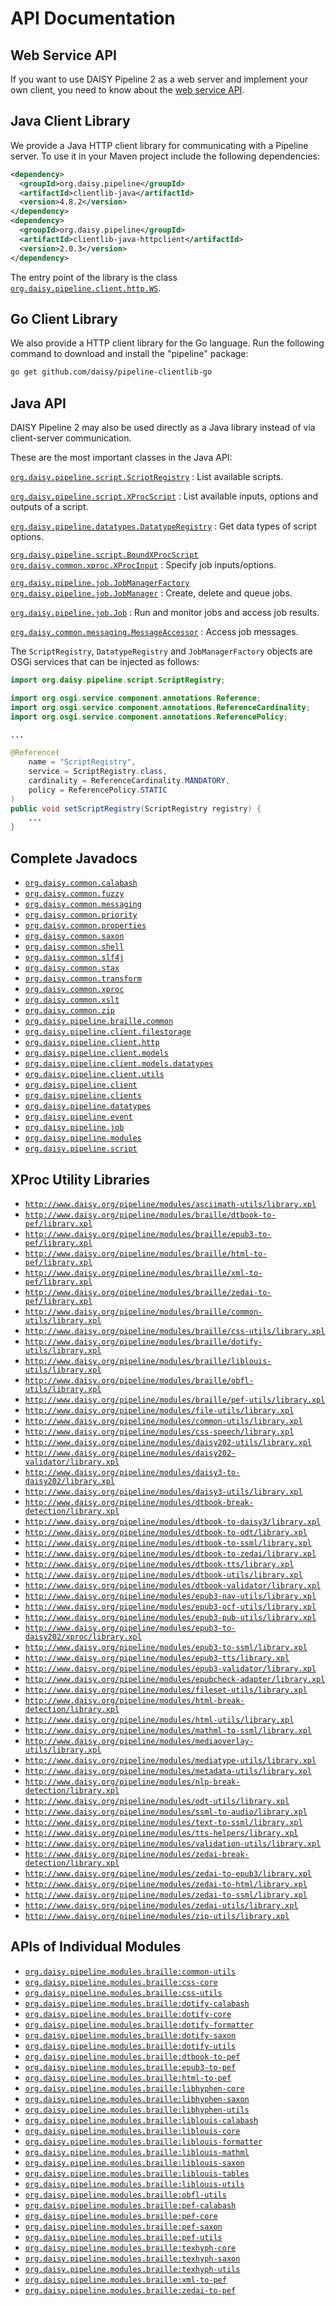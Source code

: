 # API Documentation

## Web Service API

If you want to use DAISY Pipeline 2 as a web server and implement your
own client, you need to know about the [web service API](WebServiceAPI).

## Java Client Library

We provide a Java HTTP client library for communicating with a
Pipeline server. To use it in your Maven project include the following
dependencies:

~~~xml
<dependency>
  <groupId>org.daisy.pipeline</groupId>
  <artifactId>clientlib-java</artifactId>
  <version>4.8.2</version>
</dependency>
<dependency>
  <groupId>org.daisy.pipeline</groupId>
  <artifactId>clientlib-java-httpclient</artifactId>
  <version>2.0.3</version>
</dependency>
~~~
  
The entry point of the library is the class
[`org.daisy.pipeline.client.http.WS`](http://daisy.github.io/pipeline/api/org/daisy/pipeline/client/http/WS.html).

## Go Client Library

We also provide a HTTP client library for the Go language. Run the
following command to download and install the "pipeline" package:

~~~sh
go get github.com/daisy/pipeline-clientlib-go
~~~

## Java API

DAISY Pipeline 2 may also be used directly as a Java library instead
of via client-server communication.

These are the most important classes in the Java API:

[`org.daisy.pipeline.script.ScriptRegistry`](http://daisy.github.io/pipeline/api/org/daisy/pipeline/script/ScriptRegistry.html)
: List available scripts.

[`org.daisy.pipeline.script.XProcScript`](http://daisy.github.io/pipeline/api/org/daisy/pipeline/script/XProcScript.html)
: List available inputs, options and outputs of a script.

[`org.daisy.pipeline.datatypes.DatatypeRegistry`](http://daisy.github.io/pipeline/api/org/daisy/pipeline/datatypes/DatatypeRegistry.html)
: Get data types of script options.

[`org.daisy.pipeline.script.BoundXProcScript`](http://daisy.github.io/pipeline/api/org/daisy/pipeline/script/BoundXProcScript.html)
[`org.daisy.common.xproc.XProcInput`](http://daisy.github.io/pipeline/api/org/daisy/common/xproc/XProcInput.html)
: Specify job inputs/options.

[`org.daisy.pipeline.job.JobManagerFactory`](http://daisy.github.io/pipeline/api/org/daisy/pipeline/job/JobManagerFactory.html)
[`org.daisy.pipeline.job.JobManager`](http://daisy.github.io/pipeline/api/org/daisy/pipeline/job/JobManager.html)
: Create, delete and queue jobs.

[`org.daisy.pipeline.job.Job`](http://daisy.github.io/pipeline/api/org/daisy/pipeline/job/Job.html)
: Run and monitor jobs and access job results.

[`org.daisy.common.messaging.MessageAccessor`](http://daisy.github.io/pipeline/api/org/daisy/common/messaging/MessageAccessor.html)
: Access job messages.

<!--
FIXME: should not be in API but is currently needed to create a JobManager
[`org.daisy.pipeline.clients.ClientStorage`](http://daisy.github.io/pipeline/api/org/daisy/pipeline/clients/ClientStorage.html)
: Create, delete and access clients.
-->

The `ScriptRegistry`, `DatatypeRegistry` and `JobManagerFactory`
objects are OSGi services that can be injected as follows:

~~~java
import org.daisy.pipeline.script.ScriptRegistry;

import org.osgi.service.component.annotations.Reference;
import org.osgi.service.component.annotations.ReferenceCardinality;
import org.osgi.service.component.annotations.ReferencePolicy;

...

@Reference(
    name = "ScriptRegistry",
    service = ScriptRegistry.class,
    cardinality = ReferenceCardinality.MANDATORY,
    policy = ReferencePolicy.STATIC
)
public void setScriptRegistry(ScriptRegistry registry) {
    ...
}
~~~

## Complete Javadocs

<!--
FIXME: add short description for every package
-->

- [`org.daisy.common.calabash`](http://daisy.github.io/pipeline/api/org/daisy/common/calabash/package-summary.html)
- [`org.daisy.common.fuzzy`](http://daisy.github.io/pipeline/api/org/daisy/common/fuzzy/package-summary.html)
- [`org.daisy.common.messaging`](http://daisy.github.io/pipeline/api/org/daisy/common/messaging/package-summary.html)
- [`org.daisy.common.priority`](http://daisy.github.io/pipeline/api/org/daisy/common/priority/package-summary.html)
- [`org.daisy.common.properties`](http://daisy.github.io/pipeline/api/org/daisy/common/properties/package-summary.html)
- [`org.daisy.common.saxon`](http://daisy.github.io/pipeline/api/org/daisy/common/saxon/package-summary.html)
- [`org.daisy.common.shell`](http://daisy.github.io/pipeline/api/org/daisy/common/shell/package-summary.html)
- [`org.daisy.common.slf4j`](http://daisy.github.io/pipeline/api/org/daisy/common/slf4j/package-summary.html)
- [`org.daisy.common.stax`](http://daisy.github.io/pipeline/api/org/daisy/common/stax/package-summary.html)
- [`org.daisy.common.transform`](http://daisy.github.io/pipeline/api/org/daisy/common/transform/package-summary.html)
- [`org.daisy.common.xproc`](http://daisy.github.io/pipeline/api/org/daisy/common/xproc/package-summary.html)
- [`org.daisy.common.xslt`](http://daisy.github.io/pipeline/api/org/daisy/common/xslt/package-summary.html)
- [`org.daisy.common.zip`](http://daisy.github.io/pipeline/api/org/daisy/common/zip/package-summary.html)
- [`org.daisy.pipeline.braille.common`](http://daisy.github.io/pipeline/api/org/daisy/pipeline/braille/common/package-summary.html)
- [`org.daisy.pipeline.client.filestorage`](http://daisy.github.io/pipeline/api/org/daisy/pipeline/client/filestorage/package-summary.html)
- [`org.daisy.pipeline.client.http`](http://daisy.github.io/pipeline/api/org/daisy/pipeline/client/http/package-summary.html)
- [`org.daisy.pipeline.client.models`](http://daisy.github.io/pipeline/api/org/daisy/pipeline/client/models/package-summary.html)
- [`org.daisy.pipeline.client.models.datatypes`](http://daisy.github.io/pipeline/api/org/daisy/pipeline/client/models/datatypes/package-summary.html)
- [`org.daisy.pipeline.client.utils`](http://daisy.github.io/pipeline/api/org/daisy/pipeline/client/utils/package-summary.html)
- [`org.daisy.pipeline.client`](http://daisy.github.io/pipeline/api/org/daisy/pipeline/client/package-summary.html)
- [`org.daisy.pipeline.clients`](http://daisy.github.io/pipeline/api/org/daisy/pipeline/clients/package-summary.html)
- [`org.daisy.pipeline.datatypes`](http://daisy.github.io/pipeline/api/org/daisy/pipeline/datatypes/package-summary.html)
- [`org.daisy.pipeline.event`](http://daisy.github.io/pipeline/api/org/daisy/pipeline/event/package-summary.html)
- [`org.daisy.pipeline.job`](http://daisy.github.io/pipeline/api/org/daisy/pipeline/job/package-summary.html)
- [`org.daisy.pipeline.modules`](http://daisy.github.io/pipeline/api/org/daisy/pipeline/modules/package-summary.html)
- [`org.daisy.pipeline.script`](http://daisy.github.io/pipeline/api/org/daisy/pipeline/script/package-summary.html)

## XProc Utility Libraries

- [`http://www.daisy.org/pipeline/modules/asciimath-utils/library.xpl`](http://daisy.github.io/pipeline/api/org/daisy/pipeline/modules/asciimath-utils/library.xpl)
- [`http://www.daisy.org/pipeline/modules/braille/dtbook-to-pef/library.xpl`](http://daisy.github.io/pipeline/api/org/daisy/pipeline/modules/braille/dtbook-to-pef/library.xpl)
- [`http://www.daisy.org/pipeline/modules/braille/epub3-to-pef/library.xpl`](http://daisy.github.io/pipeline/api/org/daisy/pipeline/modules/braille/epub3-to-pef/library.xpl)
- [`http://www.daisy.org/pipeline/modules/braille/html-to-pef/library.xpl`](http://daisy.github.io/pipeline/api/org/daisy/pipeline/modules/braille/html-to-pef/library.xpl)
- [`http://www.daisy.org/pipeline/modules/braille/xml-to-pef/library.xpl`](http://daisy.github.io/pipeline/api/org/daisy/pipeline/modules/braille/xml-to-pef/library.xpl)
- [`http://www.daisy.org/pipeline/modules/braille/zedai-to-pef/library.xpl`](http://daisy.github.io/pipeline/api/org/daisy/pipeline/modules/braille/zedai-to-pef/library.xpl)
- [`http://www.daisy.org/pipeline/modules/braille/common-utils/library.xpl`](http://daisy.github.io/pipeline/api/org/daisy/pipeline/modules/braille/common-utils/library.xpl)
- [`http://www.daisy.org/pipeline/modules/braille/css-utils/library.xpl`](http://daisy.github.io/pipeline/api/org/daisy/pipeline/modules/braille/css-utils/library.xpl)
- [`http://www.daisy.org/pipeline/modules/braille/dotify-utils/library.xpl`](http://daisy.github.io/pipeline/api/org/daisy/pipeline/modules/braille/dotify-utils/library.xpl)
- [`http://www.daisy.org/pipeline/modules/braille/liblouis-utils/library.xpl`](http://daisy.github.io/pipeline/api/org/daisy/pipeline/modules/braille/liblouis-utils/library.xpl)
- [`http://www.daisy.org/pipeline/modules/braille/obfl-utils/library.xpl`](http://daisy.github.io/pipeline/api/org/daisy/pipeline/modules/braille/obfl-utils/library.xpl)
- [`http://www.daisy.org/pipeline/modules/braille/pef-utils/library.xpl`](http://daisy.github.io/pipeline/api/org/daisy/pipeline/modules/braille/pef-utils/library.xpl)
- [`http://www.daisy.org/pipeline/modules/file-utils/library.xpl`](http://daisy.github.io/pipeline/api/org/daisy/pipeline/modules/file-utils/library.xpl)
- [`http://www.daisy.org/pipeline/modules/common-utils/library.xpl`](http://daisy.github.io/pipeline/api/org/daisy/pipeline/modules/common-utils/library.xpl)
- [`http://www.daisy.org/pipeline/modules/css-speech/library.xpl`](http://daisy.github.io/pipeline/api/org/daisy/pipeline/modules/css-speech/library.xpl)
- [`http://www.daisy.org/pipeline/modules/daisy202-utils/library.xpl`](http://daisy.github.io/pipeline/api/org/daisy/pipeline/modules/daisy202-utils/library.xpl)
- [`http://www.daisy.org/pipeline/modules/daisy202-validator/library.xpl`](http://daisy.github.io/pipeline/api/org/daisy/pipeline/modules/daisy202-validator/library.xpl)
- [`http://www.daisy.org/pipeline/modules/daisy3-to-daisy202/library.xpl`](http://daisy.github.io/pipeline/api/org/daisy/pipeline/modules/daisy3-to-daisy202/library.xpl)
- [`http://www.daisy.org/pipeline/modules/daisy3-utils/library.xpl`](http://daisy.github.io/pipeline/api/org/daisy/pipeline/modules/daisy3-utils/library.xpl)
- [`http://www.daisy.org/pipeline/modules/dtbook-break-detection/library.xpl`](http://daisy.github.io/pipeline/api/org/daisy/pipeline/modules/dtbook-break-detection/library.xpl)
- [`http://www.daisy.org/pipeline/modules/dtbook-to-daisy3/library.xpl`](http://daisy.github.io/pipeline/api/org/daisy/pipeline/modules/dtbook-to-daisy3/library.xpl)
- [`http://www.daisy.org/pipeline/modules/dtbook-to-odt/library.xpl`](http://daisy.github.io/pipeline/api/org/daisy/pipeline/modules/dtbook-to-odt/library.xpl)
- [`http://www.daisy.org/pipeline/modules/dtbook-to-ssml/library.xpl`](http://daisy.github.io/pipeline/api/org/daisy/pipeline/modules/dtbook-to-ssml/library.xpl)
- [`http://www.daisy.org/pipeline/modules/dtbook-to-zedai/library.xpl`](http://daisy.github.io/pipeline/api/org/daisy/pipeline/modules/dtbook-to-zedai/library.xpl)
- [`http://www.daisy.org/pipeline/modules/dtbook-tts/library.xpl`](http://daisy.github.io/pipeline/api/org/daisy/pipeline/modules/dtbook-tts/library.xpl)
- [`http://www.daisy.org/pipeline/modules/dtbook-utils/library.xpl`](http://daisy.github.io/pipeline/api/org/daisy/pipeline/modules/dtbook-utils/library.xpl)
- [`http://www.daisy.org/pipeline/modules/dtbook-validator/library.xpl`](http://daisy.github.io/pipeline/api/org/daisy/pipeline/modules/dtbook-validator/library.xpl)
- [`http://www.daisy.org/pipeline/modules/epub3-nav-utils/library.xpl`](http://daisy.github.io/pipeline/api/org/daisy/pipeline/modules/epub3-nav-utils/library.xpl)
- [`http://www.daisy.org/pipeline/modules/epub3-ocf-utils/library.xpl`](http://daisy.github.io/pipeline/api/org/daisy/pipeline/modules/epub3-ocf-utils/library.xpl)
- [`http://www.daisy.org/pipeline/modules/epub3-pub-utils/library.xpl`](http://daisy.github.io/pipeline/api/org/daisy/pipeline/modules/epub3-pub-utils/library.xpl)
- [`http://www.daisy.org/pipeline/modules/epub3-to-daisy202/xproc/library.xpl`](http://daisy.github.io/pipeline/api/org/daisy/pipeline/modules/epub3-to-daisy202/xproc/library.xpl)
- [`http://www.daisy.org/pipeline/modules/epub3-to-ssml/library.xpl`](http://daisy.github.io/pipeline/api/org/daisy/pipeline/modules/epub3-to-ssml/library.xpl)
- [`http://www.daisy.org/pipeline/modules/epub3-tts/library.xpl`](http://daisy.github.io/pipeline/api/org/daisy/pipeline/modules/epub3-tts/library.xpl)
- [`http://www.daisy.org/pipeline/modules/epub3-validator/library.xpl`](http://daisy.github.io/pipeline/api/org/daisy/pipeline/modules/epub3-validator/library.xpl)
- [`http://www.daisy.org/pipeline/modules/epubcheck-adapter/library.xpl`](http://daisy.github.io/pipeline/api/org/daisy/pipeline/modules/epubcheck-adapter/library.xpl)
- [`http://www.daisy.org/pipeline/modules/fileset-utils/library.xpl`](http://daisy.github.io/pipeline/api/org/daisy/pipeline/modules/fileset-utils/library.xpl)
- [`http://www.daisy.org/pipeline/modules/html-break-detection/library.xpl`](http://daisy.github.io/pipeline/api/org/daisy/pipeline/modules/html-break-detection/library.xpl)
- [`http://www.daisy.org/pipeline/modules/html-utils/library.xpl`](http://daisy.github.io/pipeline/api/org/daisy/pipeline/modules/html-utils/library.xpl)
- [`http://www.daisy.org/pipeline/modules/mathml-to-ssml/library.xpl`](http://daisy.github.io/pipeline/api/org/daisy/pipeline/modules/mathml-to-ssml/library.xpl)
- [`http://www.daisy.org/pipeline/modules/mediaoverlay-utils/library.xpl`](http://daisy.github.io/pipeline/api/org/daisy/pipeline/modules/mediaoverlay-utils/library.xpl)
- [`http://www.daisy.org/pipeline/modules/mediatype-utils/library.xpl`](http://daisy.github.io/pipeline/api/org/daisy/pipeline/modules/mediatype-utils/library.xpl)
- [`http://www.daisy.org/pipeline/modules/metadata-utils/library.xpl`](http://daisy.github.io/pipeline/api/org/daisy/pipeline/modules/metadata-utils/library.xpl)
- [`http://www.daisy.org/pipeline/modules/nlp-break-detection/library.xpl`](http://daisy.github.io/pipeline/api/org/daisy/pipeline/modules/nlp-break-detection/library.xpl)
- [`http://www.daisy.org/pipeline/modules/odt-utils/library.xpl`](http://daisy.github.io/pipeline/api/org/daisy/pipeline/modules/odt-utils/library.xpl)
- [`http://www.daisy.org/pipeline/modules/ssml-to-audio/library.xpl`](http://daisy.github.io/pipeline/api/org/daisy/pipeline/modules/ssml-to-audio/library.xpl)
- [`http://www.daisy.org/pipeline/modules/text-to-ssml/library.xpl`](http://daisy.github.io/pipeline/api/org/daisy/pipeline/modules/text-to-ssml/library.xpl)
- [`http://www.daisy.org/pipeline/modules/tts-helpers/library.xpl`](http://daisy.github.io/pipeline/api/org/daisy/pipeline/modules/tts-helpers/library.xpl)
- [`http://www.daisy.org/pipeline/modules/validation-utils/library.xpl`](http://daisy.github.io/pipeline/api/org/daisy/pipeline/modules/validation-utils/library.xpl)
- [`http://www.daisy.org/pipeline/modules/zedai-break-detection/library.xpl`](http://daisy.github.io/pipeline/api/org/daisy/pipeline/modules/zedai-break-detection/library.xpl)
- [`http://www.daisy.org/pipeline/modules/zedai-to-epub3/library.xpl`](http://daisy.github.io/pipeline/api/org/daisy/pipeline/modules/zedai-to-epub3/library.xpl)
- [`http://www.daisy.org/pipeline/modules/zedai-to-html/library.xpl`](http://daisy.github.io/pipeline/api/org/daisy/pipeline/modules/zedai-to-html/library.xpl)
- [`http://www.daisy.org/pipeline/modules/zedai-to-ssml/library.xpl`](http://daisy.github.io/pipeline/api/org/daisy/pipeline/modules/zedai-to-ssml/library.xpl)
- [`http://www.daisy.org/pipeline/modules/zedai-utils/library.xpl`](http://daisy.github.io/pipeline/api/org/daisy/pipeline/modules/zedai-utils/library.xpl)
- [`http://www.daisy.org/pipeline/modules/zip-utils/library.xpl`](http://daisy.github.io/pipeline/api/org/daisy/pipeline/modules/zip-utils/library.xpl)


## APIs of Individual Modules

- [`org.daisy.pipeline.modules.braille:common-utils`](http://daisy.github.io/pipeline/modules/braille/common-utils/src/main/README.html)
- [`org.daisy.pipeline.modules.braille:css-core`](http://daisy.github.io/pipeline/modules/braille/css-core/src/main/README.html)
- [`org.daisy.pipeline.modules.braille:css-utils`](http://daisy.github.io/pipeline/modules/braille/css-utils/src/main/README.html)
- [`org.daisy.pipeline.modules.braille:dotify-calabash`](http://daisy.github.io/pipeline/modules/braille/dotify-calabash/src/main/README.html)
- [`org.daisy.pipeline.modules.braille:dotify-core`](http://daisy.github.io/pipeline/modules/braille/dotify-core/src/main/README.html)
- [`org.daisy.pipeline.modules.braille:dotify-formatter`](http://daisy.github.io/pipeline/modules/braille/dotify-formatter/src/main/README.html)
- [`org.daisy.pipeline.modules.braille:dotify-saxon`](http://daisy.github.io/pipeline/modules/braille/dotify-saxon/src/main/README.html)
- [`org.daisy.pipeline.modules.braille:dotify-utils`](http://daisy.github.io/pipeline/modules/braille/dotify-utils/src/main/README.html)
- [`org.daisy.pipeline.modules.braille:dtbook-to-pef`](http://daisy.github.io/pipeline/modules/braille/dtbook-to-pef/src/main/README.html)
- [`org.daisy.pipeline.modules.braille:epub3-to-pef`](http://daisy.github.io/pipeline/modules/braille/epub3-to-pef/src/main/README.html)
- [`org.daisy.pipeline.modules.braille:html-to-pef`](http://daisy.github.io/pipeline/modules/braille/html-to-pef/src/main/README.html)
- [`org.daisy.pipeline.modules.braille:libhyphen-core`](http://daisy.github.io/pipeline/modules/braille/libhyphen-core/src/main/README.html)
- [`org.daisy.pipeline.modules.braille:libhyphen-saxon`](http://daisy.github.io/pipeline/modules/braille/libhyphen-saxon/src/main/README.html)
- [`org.daisy.pipeline.modules.braille:libhyphen-utils`](http://daisy.github.io/pipeline/modules/braille/libhyphen-utils/src/main/README.html)
- [`org.daisy.pipeline.modules.braille:liblouis-calabash`](http://daisy.github.io/pipeline/modules/braille/liblouis-calabash/src/main/README.html)
- [`org.daisy.pipeline.modules.braille:liblouis-core`](http://daisy.github.io/pipeline/modules/braille/liblouis-core/src/main/README.html)
- [`org.daisy.pipeline.modules.braille:liblouis-formatter`](http://daisy.github.io/pipeline/modules/braille/liblouis-formatter/src/main/README.html)
- [`org.daisy.pipeline.modules.braille:liblouis-mathml`](http://daisy.github.io/pipeline/modules/braille/liblouis-mathml/src/main/README.html)
- [`org.daisy.pipeline.modules.braille:liblouis-saxon`](http://daisy.github.io/pipeline/modules/braille/liblouis-saxon/src/main/README.html)
- [`org.daisy.pipeline.modules.braille:liblouis-tables`](http://daisy.github.io/pipeline/modules/braille/liblouis-tables/src/main/README.html)
- [`org.daisy.pipeline.modules.braille:liblouis-utils`](http://daisy.github.io/pipeline/modules/braille/liblouis-utils/src/main/README.html)
- [`org.daisy.pipeline.modules.braille:obfl-utils`](http://daisy.github.io/pipeline/modules/braille/obfl-utils/src/main/README.html)
- [`org.daisy.pipeline.modules.braille:pef-calabash`](http://daisy.github.io/pipeline/modules/braille/pef-calabash/src/main/README.html)
- [`org.daisy.pipeline.modules.braille:pef-core`](http://daisy.github.io/pipeline/modules/braille/pef-core/src/main/README.html)
- [`org.daisy.pipeline.modules.braille:pef-saxon`](http://daisy.github.io/pipeline/modules/braille/pef-saxon/src/main/README.html)
- [`org.daisy.pipeline.modules.braille:pef-utils`](http://daisy.github.io/pipeline/modules/braille/pef-utils/src/main/README.html)
- [`org.daisy.pipeline.modules.braille:texhyph-core`](http://daisy.github.io/pipeline/modules/braille/texhyph-core/src/main/README.html)
- [`org.daisy.pipeline.modules.braille:texhyph-saxon`](http://daisy.github.io/pipeline/modules/braille/texhyph-saxon/src/main/README.html)
- [`org.daisy.pipeline.modules.braille:texhyph-utils`](http://daisy.github.io/pipeline/modules/braille/texhyph-utils/src/main/README.html)
- [`org.daisy.pipeline.modules.braille:xml-to-pef`](http://daisy.github.io/pipeline/modules/braille/xml-to-pef/src/main/README.html)
- [`org.daisy.pipeline.modules.braille:zedai-to-pef`](http://daisy.github.io/pipeline/modules/braille/zedai-to-pef/src/main/README.html)
